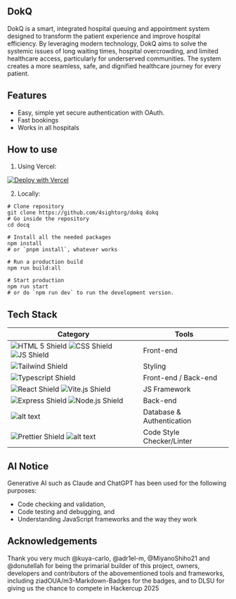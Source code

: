 ## DokQ

DokQ is a smart, integrated hospital queuing and appointment system designed to transform the patient experience and improve hospital efficiency. By leveraging modern technology, DokQ aims to solve the systemic issues of long waiting times, hospital overcrowding, and limited healthcare access, particularly for underserved communities. The system creates a more seamless, safe, and dignified healthcare journey for every patient.

## Features

- Easy, simple yet secure authentication with OAuth.
- Fast bookings
- Works in all hospitals

## How to use

1. Using Vercel:

[![Deploy with Vercel](https://vercel.com/button)](https://vercel.com/new/clone?repository-url=https://github.com/4sightorg/dokq)

2. Locally:

```shell
# Clone repository
git clone https://github.com/4sightorg/dokq dokq
# Go inside the repository
cd docq

# Install all the needed packages
npm install
# or `pnpm install`, whatever works

# Run a production build
npm run build:all

# Start production
npm run start
# or do `npm run dev` to run the development version.
```

## Tech Stack

| Category                                                                                                                                                                                                                                                          | Tools                     |
| ----------------------------------------------------------------------------------------------------------------------------------------------------------------------------------------------------------------------------------------------------------------- | ------------------------- |
| ![HTML 5 Shield](https://ziadoua.github.io/m3-Markdown-Badges/badges/HTML/html2.svg) ![CSS Shield](https://ziadoua.github.io/m3-Markdown-Badges/badges/CSS/css2.svg) ![JS Shield](https://ziadoua.github.io/m3-Markdown-Badges/badges/Javascript/javascript2.svg) | Front-end                 |
| ![Tailwind Shield](https://ziadoua.github.io/m3-Markdown-Badges/badges/TailwindCSS/tailwindcss2.svg)                                                                                                                                                              | Styling                   |
| ![Typescript Shield](https://ziadoua.github.io/m3-Markdown-Badges/badges/TypeScript/typescript2.svg)                                                                                                                                                              | Front-end / Back-end      |
| ![React Shield](https://ziadoua.github.io/m3-Markdown-Badges/badges/React/react2.svg) ![Vite.js Shield](https://ziadoua.github.io/m3-Markdown-Badges/badges/ViteJS/vitejs2.svg)                                                                                   | JS Framework              |
| ![Express Shield](https://ziadoua.github.io/m3-Markdown-Badges/badges/Express/express1.svg) ![Node.js Shield](https://ziadoua.github.io/m3-Markdown-Badges/badges/NodeJS/nodejs2.svg)                                                                             | Back-end                  |
| ![alt text](https://ziadoua.github.io/m3-Markdown-Badges/badges/Firebase/firebase2.svg)                                                                                                                                                                           | Database & Authentication |
| ![Prettier Shield](https://ziadoua.github.io/m3-Markdown-Badges/badges/Prettier/prettier2.svg) ![alt text](https://ziadoua.github.io/m3-Markdown-Badges/badges/ESLint/eslint2.svg)                                                                                | Code Style Checker/Linter |

## AI Notice

Generative AI such as Claude and ChatGPT has been used for the following purposes:

- Code checking and validation,
- Code testing and debugging, and
- Understanding JavaScript frameworks and the way they work

## Acknowledgements

Thank you very much @kuya-carlo, @adr1el-m, @MiyanoShiho21 and @donutellah for being the primarial builder of this project, owners, developers and contributors of the abovementioned tools and frameworks, including ziadOUA/m3-Markdown-Badges for the badges, and to DLSU for giving us the chance to compete in Hackercup 2025
